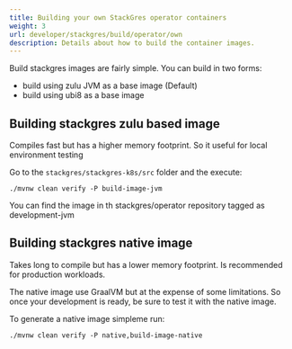```yaml
---
title: Building your own StackGres operator containers
weight: 3
url: developer/stackgres/build/operator/own
description: Details about how to build the container images.
---
```


Build stackgres images are fairly simple. You can build in two forms:

 * build using zulu JVM as a base image (Default)
 * build using ubi8 as a base image

## Building stackgres zulu based image

Compiles fast but has a higher memory footprint. So it useful for local environment testing

Go to the `stackgres/stackgres-k8s/src` folder and the execute:

```
./mvnw clean verify -P build-image-jvm
```

You can find the image in th stackgres/operator repository tagged as development-jvm

## Building stackgres native image

Takes long to compile but has a lower memory footprint.  Is recommended for production workloads. 

The native image use GraalVM but at the expense of some limitations. So once your development is ready, be sure to test it with the native image. 

To generate a native image simpleme run:

```
./mvnw clean verify -P native,build-image-native
```
